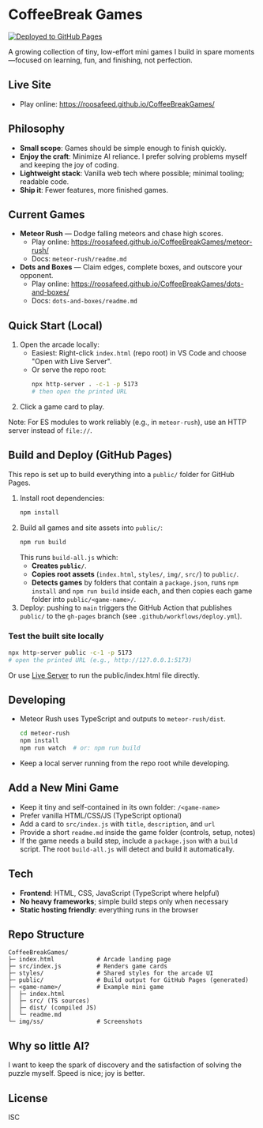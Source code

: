 # CoffeeBreak Games

[![Deployed to GitHub Pages](https://github.com/roosafeed/CoffeeBreakGames/actions/workflows/deploy.yml/badge.svg)](https://github.com/roosafeed/CoffeeBreakGames/actions/workflows/deploy.yml)

A growing collection of tiny, low-effort mini games I build in spare moments—focused on learning, fun, and finishing, not perfection.

## Live Site
- Play online: https://roosafeed.github.io/CoffeeBreakGames/

## Philosophy
- **Small scope**: Games should be simple enough to finish quickly.
- **Enjoy the craft**: Minimize AI reliance. I prefer solving problems myself and keeping the joy of coding.
- **Lightweight stack**: Vanilla web tech where possible; minimal tooling; readable code.
- **Ship it**: Fewer features, more finished games.

## Current Games
- **Meteor Rush** — Dodge falling meteors and chase high scores.
  - Play online: https://roosafeed.github.io/CoffeeBreakGames/meteor-rush/
  - Docs: `meteor-rush/readme.md`
- **Dots and Boxes** — Claim edges, complete boxes, and outscore your opponent.
  - Play online: https://roosafeed.github.io/CoffeeBreakGames/dots-and-boxes/
  - Docs: `dots-and-boxes/readme.md`

## Quick Start (Local)
1. Open the arcade locally:
   - Easiest: Right-click `index.html` (repo root) in VS Code and choose "Open with Live Server".
   - Or serve the repo root:
     ```bash
     npx http-server . -c-1 -p 5173
     # then open the printed URL
     ```
2. Click a game card to play.

Note: For ES modules to work reliably (e.g., in `meteor-rush`), use an HTTP server instead of `file://`.

## Build and Deploy (GitHub Pages)
This repo is set up to build everything into a `public/` folder for GitHub Pages.

1. Install root dependencies:
   ```bash
   npm install
   ```
2. Build all games and site assets into `public/`:
   ```bash
   npm run build
   ```
   This runs `build-all.js` which:
   - **Creates `public/`**.
   - **Copies root assets** (`index.html`, `styles/`, `img/`, `src/`) to `public/`.
   - **Detects games** by folders that contain a `package.json`, runs `npm install` and `npm run build` inside each, and then copies each game folder into `public/<game-name>/`.
3. Deploy: pushing to `main` triggers the GitHub Action that publishes `public/` to the `gh-pages` branch (see `.github/workflows/deploy.yml`).

### Test the built site locally
```bash
npx http-server public -c-1 -p 5173
# open the printed URL (e.g., http://127.0.0.1:5173)
```

Or use [Live Server](https://marketplace.visualstudio.com/items?itemName=ritwickdey.LiveServer) to run the public/index.html file directly.

## Developing
- Meteor Rush uses TypeScript and outputs to `meteor-rush/dist`.
  ```bash
  cd meteor-rush
  npm install
  npm run watch  # or: npm run build
  ```
- Keep a local server running from the repo root while developing.

## Add a New Mini Game
- Keep it tiny and self-contained in its own folder: `/<game-name>`
- Prefer vanilla HTML/CSS/JS (TypeScript optional)
- Add a card to `src/index.js` with `title`, `description`, and `url`
- Provide a short `readme.md` inside the game folder (controls, setup, notes)
- If the game needs a build step, include a `package.json` with a `build` script. The root `build-all.js` will detect and build it automatically.

## Tech
- **Frontend**: HTML, CSS, JavaScript (TypeScript where helpful)
- **No heavy frameworks**; simple build steps only when necessary
- **Static hosting friendly**: everything runs in the browser

## Repo Structure
```
CoffeeBreakGames/
├─ index.html            # Arcade landing page
├─ src/index.js          # Renders game cards
├─ styles/               # Shared styles for the arcade UI
├─ public/               # Build output for GitHub Pages (generated)
├─ <game-name>/          # Example mini game
│  ├─ index.html
│  ├─ src/ (TS sources)
│  ├─ dist/ (compiled JS)
│  └─ readme.md
└─ img/ss/               # Screenshots
```

## Why so little AI?
I want to keep the spark of discovery and the satisfaction of solving the puzzle myself. Speed is nice; joy is better.

## License
ISC